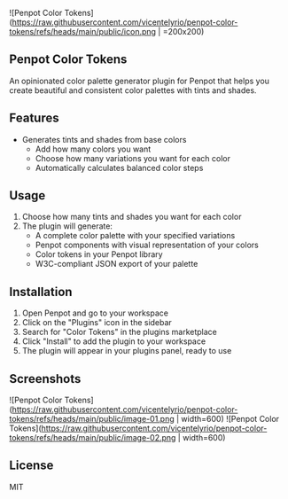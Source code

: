 ![Penpot Color Tokens](https://raw.githubusercontent.com/vicentelyrio/penpot-color-tokens/refs/heads/main/public/icon.png | =200x200)

## Penpot Color Tokens
An opinionated color palette generator plugin for Penpot that helps you create beautiful and consistent color palettes with tints and shades.

## Features

- Generates tints and shades from base colors
  - Add how many colors you want
  - Choose how many variations you want for each color
  - Automatically calculates balanced color steps

## Usage

1. Choose how many tints and shades you want for each color
2. The plugin will generate:
   - A complete color palette with your specified variations
   - Penpot components with visual representation of your colors
   - Color tokens in your Penpot library
   - W3C-compliant JSON export of your palette

## Installation

1. Open Penpot and go to your workspace
2. Click on the "Plugins" icon in the sidebar
3. Search for "Color Tokens" in the plugins marketplace
4. Click "Install" to add the plugin to your workspace
5. The plugin will appear in your plugins panel, ready to use

## Screenshots
![Penpot Color Tokens](https://raw.githubusercontent.com/vicentelyrio/penpot-color-tokens/refs/heads/main/public/image-01.png | width=600)
![Penpot Color Tokens](https://raw.githubusercontent.com/vicentelyrio/penpot-color-tokens/refs/heads/main/public/image-02.png | width=600)

## License

MIT

